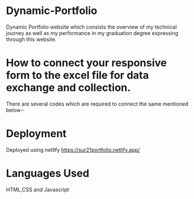 # Dynamic-Portfolio
Dynamic Portfolio website which consists the overview of my technical journey as well as my performance in my graduation degree expressing through this website.

# How to connect your responsive form to the excel file for data exchange and collection.
 There are several codes which are required to connect the same mentioned below:-


 
 <script>
    const scriptURL = '<URL>'
    const form = document.forms['submit-to-google-sheet']
  
    form.addEventListener('submit', e => {
      e.preventDefault()
      fetch(scriptURL, { method: 'POST', body: new FormData(form)})
        .then(response => console.log('Success!', response))
        .catch(error => console.error('Error!', error.message))
    })
  </script>
# Deployment
Deployed using netlify  https://sur21portfolio.netlify.app/

# Languages Used
HTML,CSS and Javascript
